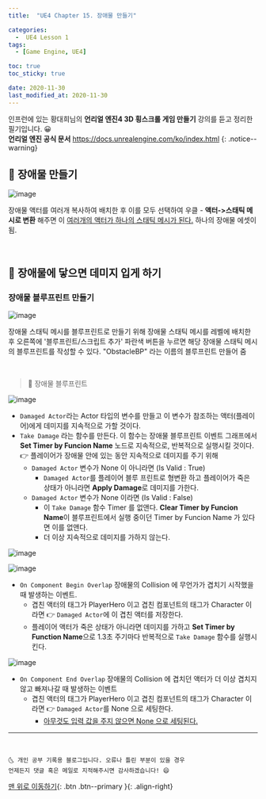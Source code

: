 ```yaml
---
title:  "UE4 Chapter 15. 장애물 만들기" 

categories:
  -  UE4 Lesson 1 
tags:
  - [Game Engine, UE4]

toc: true
toc_sticky: true

date: 2020-11-30
last_modified_at: 2020-11-30
---
```


인프런에 있는 황대희님의 **언리얼 엔진4 3D 횡스크롤 게임 만들기** 강의를 듣고 정리한 필기입니다. 😀  
**언리얼 엔진 공식 문서** <https://docs.unrealengine.com/ko/index.html>
{: .notice--warning}


## 🚖 장애물 만들기

![image](https://user-images.githubusercontent.com/42318591/100608293-83b45a80-334f-11eb-85b9-6e56dd21b00f.png)

장애물 액터를 여러개 복사하여 배치한 후 이를 모두 선택하여 우클 - **액터->스태틱 메시로 변환** 해주면 이 <u>여러개의 액터가 하나의 스태틱 메시가 된다.</u> 하나의 장애물 에셋이 됨.

<br>

## 🚖 장애물에 닿으면 데미지 입게 하기

### 장애물 블루프린트 만들기

![image](https://user-images.githubusercontent.com/42318591/100609648-ae071780-3351-11eb-8dcc-0b35614b082e.png)

장애물 스태틱 메시를 블루프린트로 만들기 위해 장애물 스태틱 메시를 레벨에 배치한 후 오른쪽에 '블루프린트/스크립트 추가' 파란색 버튼을 누르면 해당 장애물 스태틱 메시의 블루프린트를 작성할 수 있다. "ObstacleBP" 라는 이름의 블루프린트 만들어 줌

<br>

> 🚩 장애물 블루프린트

![image](https://user-images.githubusercontent.com/42318591/100612555-86ff1480-3356-11eb-9793-404b7bf05613.png)

- `Damaged Actor`라는 Actor 타입의 변수를 만들고 이 변수가 참조하는 액터(플레이어)에게 데미지를 지속적으로 가할 것이다.
- `Take Damage` 라는 함수를 만든다. 이 함수는 장애물 블루프린트 이벤트 그래프에서 **Set Timer by Funcion Name** 노드로 지속적으로, 반복적으로 실행시킬 것이다. 👉 플레이어가 장애물 안에 있는 동안 지속적으로 데미지를 주기 위해
  - `Damaged Actor` 변수가 None 이 아니라면 (Is Valid : True)
    - `Damaged Actor`를 플레이어 블루 프린트로 형변환 하고 플레이어가 죽은 상태가 아니라면 **Apply Damage**로 데미지를 가한다.
  - `Damaged Actor` 변수가 None 이라면 (Is Valid : False)
    - 이 `Take Damage` 함수 Timer 를 없앤다. **Clear Timer by Funcion Name**이 블루프린트에서 실행 중이던 Timer by Funcion Name 가 있다면 이를 없앤다.
    - 더 이상 지속적으로 데미지를 가하지 않는다. 

![image](https://user-images.githubusercontent.com/42318591/100612593-95e5c700-3356-11eb-84db-848a5e5b3270.png)

![image](https://user-images.githubusercontent.com/42318591/100612633-a1d18900-3356-11eb-9e30-939e67655cc6.png)

- `On Component Begin Overlap` 장애물의 Collision 에 무언가가 겹치기 시작했을 때 발생하는 이벤트.
  - 겹친 액터의 태그가 PlayerHero 이고 겹친 컴포넌트의 태그가 Character 이라면 👉 `Damaged Actor`에 이 겹친 액터를 저장한다.
  - 플레이어 액터가 죽은 상태가 아니라면 데미지를 가하고 **Set Timer by Function Name**으로 1.3초 주기마다 반복적으로 `Take Damage` 함수를 실행시킨다.

![image](https://user-images.githubusercontent.com/42318591/100612662-ad24b480-3356-11eb-913d-e3f7f07679b8.png)

- `On Component End Overlap` 장애물의 Collision 에 겹치던 액터가 더 이상 겹치지 않고 빠져나갈 때 발생하는 이벤트
  - 겹친 액터의 태그가 PlayerHero 이고 겹친 컴포넌트의 태그가 Character 이라면 👉 `Damaged Actor`를 None 으로 세팅한다.
    - <u>아무것도 입력 값을 주지 않으면 None 으로 세팅된다.</u>

***
<br>

    🌜 개인 공부 기록용 블로그입니다. 오류나 틀린 부분이 있을 경우 
    언제든지 댓글 혹은 메일로 지적해주시면 감사하겠습니다! 😄

[맨 위로 이동하기](#){: .btn .btn--primary }{: .align-right}